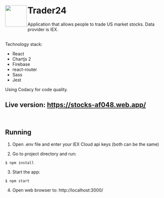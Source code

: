 

<div>
  <img align="left" widt="70px" height="70px" src="https://github.com/SongoMen/react-stock-app/blob/master/public/favicon.ico"> 
  <h1>Trader24</h1>
</div>

Application that allows people to trade US market stocks. Data provider is IEX.  
<br>

Technology stack: 
* React
* Chartjs 2
* Firebase
* react-router
* Sass
* Jest

Using Codacy for code quality.

## Live version: https://stocks-af048.web.app/
<br>

## Running

1. Open .env file and enter your IEX Cloud api keys (both can be the same)

2. Go to project directory and run:
```
$ npm install
```

3. Start the app:
```
$ npm start
```
4. Open web browser to: http://localhost:3000/
